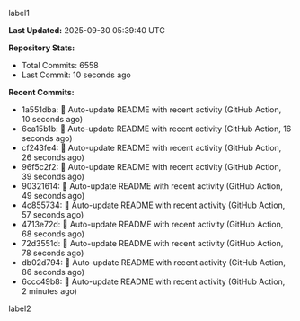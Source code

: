 
label1 
<!-- ACTIVITY_START -->
**Last Updated:** 2025-09-30 05:39:40 UTC

**Repository Stats:**
- Total Commits: 6558
- Last Commit: 10 seconds ago

**Recent Commits:**
- 1a551dba: 🤖 Auto-update README with recent activity (GitHub Action, 10 seconds ago)
- 6ca15b1b: 🤖 Auto-update README with recent activity (GitHub Action, 16 seconds ago)
- cf243fe4: 🤖 Auto-update README with recent activity (GitHub Action, 26 seconds ago)
- 96f5c2f2: 🤖 Auto-update README with recent activity (GitHub Action, 39 seconds ago)
- 90321614: 🤖 Auto-update README with recent activity (GitHub Action, 49 seconds ago)
- 4c855734: 🤖 Auto-update README with recent activity (GitHub Action, 57 seconds ago)
- 4713e72d: 🤖 Auto-update README with recent activity (GitHub Action, 68 seconds ago)
- 72d3551d: 🤖 Auto-update README with recent activity (GitHub Action, 78 seconds ago)
- db02d794: 🤖 Auto-update README with recent activity (GitHub Action, 86 seconds ago)
- 6ccc49b8: 🤖 Auto-update README with recent activity (GitHub Action, 2 minutes ago)
<!-- ACTIVITY_END -->

label2
